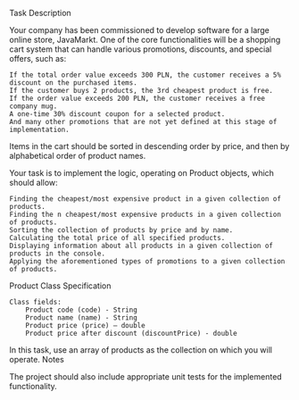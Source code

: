Task Description

Your company has been commissioned to develop software for a large online store, JavaMarkt. One of the core functionalities will be a shopping cart system that can handle various promotions, discounts, and special offers, such as:

    If the total order value exceeds 300 PLN, the customer receives a 5% discount on the purchased items.
    If the customer buys 2 products, the 3rd cheapest product is free.
    If the order value exceeds 200 PLN, the customer receives a free company mug.
    A one-time 30% discount coupon for a selected product.
    And many other promotions that are not yet defined at this stage of implementation.

Items in the cart should be sorted in descending order by price, and then by alphabetical order of product names.

Your task is to implement the logic, operating on Product objects, which should allow:

    Finding the cheapest/most expensive product in a given collection of products.
    Finding the n cheapest/most expensive products in a given collection of products.
    Sorting the collection of products by price and by name.
    Calculating the total price of all specified products.
    Displaying information about all products in a given collection of products in the console.
    Applying the aforementioned types of promotions to a given collection of products.

Product Class Specification

    Class fields:
        Product code (code) - String
        Product name (name) - String
        Product price (price) – double
        Product price after discount (discountPrice) - double

In this task, use an array of products as the collection on which you will operate.
Notes

The project should also include appropriate unit tests for the implemented functionality.